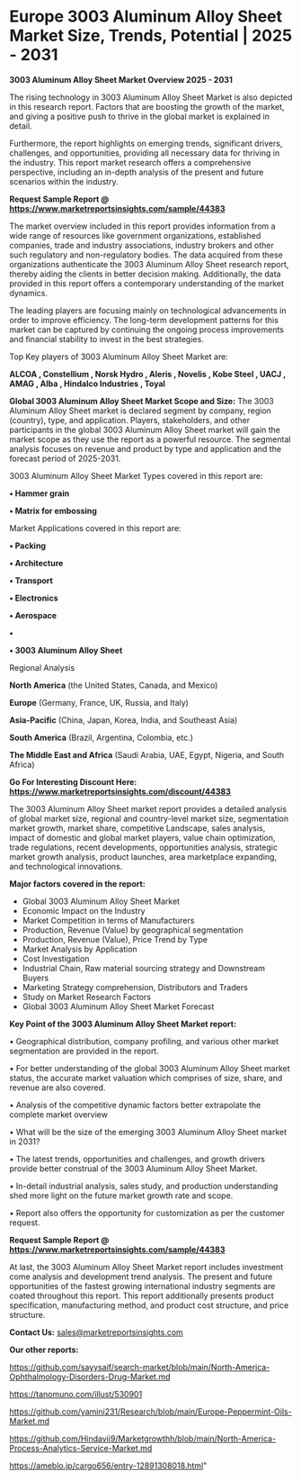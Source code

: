# Europe 3003 Aluminum Alloy Sheet Market Size, Trends, Potential | 2025 - 2031

<Strong> 3003 Aluminum Alloy Sheet Market Overview 2025 - 2031</strong>

The rising technology in 3003 Aluminum Alloy Sheet Market is also depicted in this research report. Factors that are boosting the growth of the market, and giving a positive push to thrive in the global market is explained in detail.

Furthermore, the report highlights on emerging trends, significant drivers, challenges, and opportunities, providing all necessary data for thriving in the industry. This report market research offers a comprehensive perspective, including an in-depth analysis of the present and future scenarios within the industry.

<strong>Request Sample Report @ <a href=https://www.marketreportsinsights.com/sample/44383>https://www.marketreportsinsights.com/sample/44383</a></strong>

The market overview included in this report provides information from a wide range of resources like government organizations, established companies, trade and industry associations, industry brokers and other such regulatory and non-regulatory bodies. The data acquired from these organizations authenticate the 3003 Aluminum Alloy Sheet research report, thereby aiding the clients in better decision making. Additionally, the data provided in this report offers a contemporary understanding of the market dynamics.

The leading players are focusing mainly on technological advancements in order to improve efficiency. The long-term development patterns for this market can be captured by continuing the ongoing process improvements and financial stability to invest in the best strategies.

Top Key players of 3003 Aluminum Alloy Sheet Market are:

<strong>ALCOA , Constellium , Norsk Hydro , Aleris , Novelis , Kobe Steel , UACJ , AMAG , Alba , Hindalco Industries , Toyal </strong>

<strong><b>Global 3003 Aluminum Alloy Sheet Market Scope and Size:</b></strong>
The 3003 Aluminum Alloy Sheet market is declared segment by company, region (country), type, and application. Players, stakeholders, and other participants in the global 3003 Aluminum Alloy Sheet market will gain the market scope as they use the report as a powerful resource. The segmental analysis focuses on revenue and product by type and application and the forecast period of 2025-2031.

3003 Aluminum Alloy Sheet Market Types covered in this report are:

<strong>•  Hammer grain 

•  Matrix for embossing</strong>

Market Applications covered in this report are:

<strong>•  Packing 

•  Architecture 

•  Transport 

•  Electronics 

•  Aerospace

•  

•  3003 Aluminum Alloy Sheet</strong> 

Regional Analysis

<strong>North America</strong> (the United States, Canada, and Mexico)

<strong>Europe</strong> (Germany, France, UK, Russia, and Italy)

<strong>Asia-Pacific</strong> (China, Japan, Korea, India, and Southeast Asia)

<strong>South America</strong> (Brazil, Argentina, Colombia, etc.)

<strong>The Middle East and Africa</strong> (Saudi Arabia, UAE, Egypt, Nigeria, and South Africa)

<strong>Go For Interesting Discount Here: <a href=https://www.marketreportsinsights.com/discount/44383>https://www.marketreportsinsights.com/discount/44383</a></strong>

The 3003 Aluminum Alloy Sheet market report provides a detailed analysis of global market size, regional and country-level market size, segmentation market growth, market share, competitive Landscape, sales analysis, impact of domestic and global market players, value chain optimization, trade regulations, recent developments, opportunities analysis, strategic market growth analysis, product launches, area marketplace expanding, and technological innovations.

<strong><b>Major factors covered in the report:</b></strong>
<ul>
  <li>Global 3003 Aluminum Alloy Sheet Market </li>
  <li>Economic Impact on the Industry</li>
  <li>Market Competition in terms of Manufacturers</li>
  <li>Production, Revenue (Value) by geographical segmentation</li>
  <li>Production, Revenue (Value), Price Trend by Type</li>
  <li>Market Analysis by Application</li>
  <li>Cost Investigation</li>
  <li>Industrial Chain, Raw material sourcing strategy and Downstream Buyers</li>
  <li>Marketing Strategy comprehension, Distributors and Traders</li>
  <li>Study on Market Research Factors</li>
  <li>Global 3003 Aluminum Alloy Sheet Market Forecast</li>
</ul>

<strong><b>Key Point of the 3003 Aluminum Alloy Sheet Market report:</b></strong>

• Geographical distribution, company profiling, and various other market segmentation are provided in the report.

• For better understanding of the global 3003 Aluminum Alloy Sheet market status, the accurate market valuation which comprises of size, share, and revenue are also covered.

• Analysis of the competitive dynamic factors better extrapolate the complete market overview

• What will be the size of the emerging 3003 Aluminum Alloy Sheet market in 2031?

• The latest trends, opportunities and challenges, and growth drivers provide better construal of the 3003 Aluminum Alloy Sheet Market.

• In-detail industrial analysis, sales study, and production understanding shed more light on the future market growth rate and scope.

• Report also offers the opportunity for customization as per the customer request.

<strong>Request Sample Report @ <a href=https://www.marketreportsinsights.com/sample/44383>https://www.marketreportsinsights.com/sample/44383</a></strong>

At last, the 3003 Aluminum Alloy Sheet Market report includes investment come analysis and development trend analysis. The present and future opportunities of the fastest growing international industry segments are coated throughout this report. This report additionally presents product specification, manufacturing method, and product cost structure, and price structure.

<strong>Contact Us:</strong>
sales@marketreportsinsights.com

<strong>Our other reports:</strong>

<a href=https://github.com/sayysaif/search-market/blob/main/North-America-Ophthalmology-Disorders-Drug-Market.md>https://github.com/sayysaif/search-market/blob/main/North-America-Ophthalmology-Disorders-Drug-Market.md</a>

<a href=https://tanomuno.com/illust/530901>https://tanomuno.com/illust/530901</a>

<a href=https://github.com/yamini231/Research/blob/main/Europe-Peppermint-Oils-Market.md>https://github.com/yamini231/Research/blob/main/Europe-Peppermint-Oils-Market.md</a>

<a href=https://github.com/Hindavii9/Marketgrowthh/blob/main/North-America-Process-Analytics-Service-Market.md>https://github.com/Hindavii9/Marketgrowthh/blob/main/North-America-Process-Analytics-Service-Market.md</a>

<a href=https://ameblo.jp/cargo656/entry-12891308018.html>https://ameblo.jp/cargo656/entry-12891308018.html</a>"
